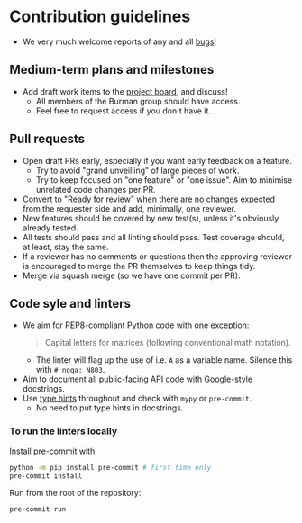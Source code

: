 # Contribution guidelines

* We very much welcome reports of any and all [bugs](https://github.com/UCL/dxss/issues/new/choose)!

## Medium-term plans and milestones

* Add draft work items to the [project board](https://github.com/orgs/UCL/projects/36), and discuss!
    - All members of the Burman group should have access.
    - Feel free to request access if you don't have it.


## Pull requests

* Open draft PRs early, especially if you want early feedback on a feature.
    - Try to avoid "grand unveilling" of large pieces of work.
    - Try to keep focused on "one feature" or "one issue". Aim to minimise unrelated code changes per PR.
* Convert to "Ready for review" when there are no changes expected from the requester side and add, minimally, one reviewer.
* New features should be covered by new test(s), unless it's obviously already tested.
* All tests should pass and all linting should pass. Test coverage should, at least, stay the same.
* If a reviewer has no comments or questions then the approving reviewer is encouraged to merge the PR themselves to keep things tidy.
* Merge via squash merge (so we have one commit per PR).

## Code syle and linters

* We aim for PEP8-compliant Python code with one exception:
    >  Capital letters for matrices (following conventional math notation).
    - The linter will flag up the use of i.e. `A` as a variable name. Silence this with `# noqa: N803`.
* Aim to document all public-facing API code with [Google-style](https://sphinxcontrib-napoleon.readthedocs.io/en/latest/example_google.html#example-google) docstrings.
* Use [type hints](https://peps.python.org/pep-0484/) throughout and check with `mypy` or `pre-commit`.
    - No need to put type hints in docstrings.

### To run the linters locally

Install [pre-commit](https://pre-commit.com/) with:
```sh
python -m pip install pre-commit # first time only
pre-commit install
```

Run from the root of the repository:
```sh
pre-commit run
```
